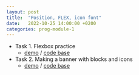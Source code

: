 ```yaml
---
layout: post
title:  "Position, FLEX, icon font"
date:   2022-10-25 14:00:00 +0200
categories: prog-module-1
---
```

- Task 1. Flexbox practice
  - [demo](https://bulhakovolexii.github.io/prog-academy-homeworks/hw04/task1/index.html) / [code base](https://github.com/bulhakovolexii/prog-academy-homeworks/tree/main/hw04/task1/)
- Task 2. Making a banner with blocks and icons
  - [demo](https://bulhakovolexii.github.io/prog-academy-homeworks/hw04/task2/index.html) / [code base](https://github.com/bulhakovolexii/prog-academy-homeworks/tree/main/hw04/task2/)
